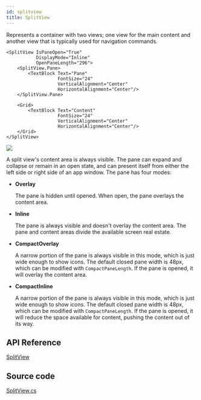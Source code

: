 ```yaml
---
id: splitview
title: SplitView
---
```


Represents a container with two views; one view for the main content and another view that is typically used for navigation commands.

```markup
<SplitView IsPaneOpen="True"
           DisplayMode="Inline"
           OpenPaneLength="296">
    <SplitView.Pane>
        <TextBlock Text="Pane"
                   FontSize="24"
                   VerticalAlignment="Center"
                   HorizontalAlignment="Center"/>
    </SplitView.Pane>

    <Grid>
        <TextBlock Text="Content"
                   FontSize="24"
                   VerticalAlignment="Center"
                   HorizontalAlignment="Center"/>
    </Grid>
</SplitView>
```

  <div style={{textAlign: 'center'}}>
    <img src="/img/controls/splitview/image (9).png" />
  </div>

A split view's content area is always visible. The pane can expand and collapse or remain in an open state, and can present itself from either the left side or right side of an app window. The pane has four modes:

* **Overlay**

  The pane is hidden until opened. When open, the pane overlays the content area.

* **Inline**

  The pane is always visible and doesn't overlay the content area. The pane and content areas divide the available screen real estate.

* **CompactOverlay**

  A narrow portion of the pane is always visible in this mode, which is just wide enough to show icons. The default closed pane width is 48px, which can be modified with `CompactPaneLength`. If the pane is opened, it will overlay the content area.

* **CompactInline**

  A narrow portion of the pane is always visible in this mode, which is just wide enough to show icons. The default closed pane width is 48px, which can be modified with `CompactPaneLength`. If the pane is opened, it will reduce the space available for content, pushing the content out of its way.

## API Reference

[SplitView](http://reference.avaloniaui.net/api/Avalonia.Controls/SplitView/)

## Source code

[SplitView.cs](https://github.com/AvaloniaUI/Avalonia/blob/master/src/Avalonia.Controls/SplitView/SplitView.cs)
